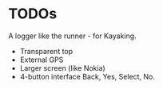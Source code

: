 # TODOs

A logger like the runner - for Kayaking.
- Transparent top
- External GPS
- Larger screen (like Nokia)
- 4-button interface Back, Yes, Select, No.

